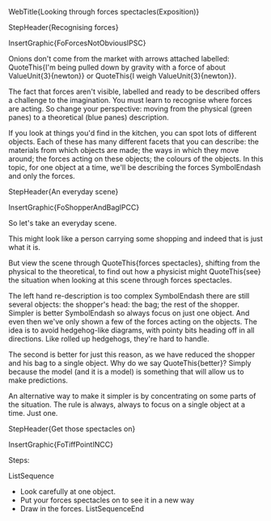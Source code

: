 WebTitle{Looking through forces spectacles(Exposition)}

StepHeader{Recognising forces}

InsertGraphic{FoForcesNotObviousIPSC}

Onions don't come from the market with arrows attached labelled:
QuoteThis{I'm being pulled down by gravity with a force of about ValueUnit{3}{newton}}
or QuoteThis{I weigh ValueUnit{3}{newton}}.

The fact that forces aren't visible, labelled and ready to be described offers a challenge to the imagination. You must learn to recognise where forces are acting. So change your perspective: moving from the physical (green panes) to a theoretical (blue panes) description.

If you look at things you'd find in the kitchen, you can spot lots of different objects. Each of these has many different facets that you can describe: the materials from which objects are made; the ways in which they move around; the forces acting on these objects; the colours of the objects. In this topic, for one object at a time, we'll be describing the forces SymbolEndash and only the forces.

StepHeader{An everyday scene}

InsertGraphic{FoShopperAndBagIPCC}

So let's take an everyday scene.

This might look like a person carrying some shopping and indeed that is just what it is.

But view the scene through QuoteThis{forces spectacles}, shifting from the physical to the theoretical, to find out how a physicist might QuoteThis{see} the situation when looking at this scene through forces spectacles.

The left hand re-description is too complex SymbolEndash there are still several objects: the shopper's head: the bag; the rest of the shopper. Simpler is better SymbolEndash so always focus on just one object. And even then we've only shown a few of the forces acting on the objects. The idea is to avoid hedgehog-like diagrams, with pointy bits heading off in all directions. Like rolled up hedgehogs, they're hard to handle.

The second is better for just this reason, as we have reduced the shopper and his bag to a single object. Why do we say QuoteThis{better}? Simply because the model (and it is a model) is something that will allow us to make predictions.

An alternative way to make it simpler is by concentrating on some parts of the situation. The rule is always, always to focus on a single object at a time. Just one.

StepHeader{Get those spectacles on}


InsertGraphic{FoTiffPointINCC}

Steps:

ListSequence
- Look carefully at one object.
- Put your forces spectacles on to see it in a new way
- Draw in the forces.
ListSequenceEnd


